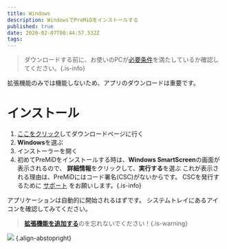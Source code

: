 ```yaml
---
title: Windows
description: WindowsでPreMiDをインストールする
published: true
date: 2020-02-07T00:44:57.532Z
tags:
---
```


> ダウンロードする前に、お使いのPCが[必要条件](/install/requirements)を満たしているか確認してください。{.is-info}

拡張機能のみでは機能しないため、アプリのダウンロードは重要です。

# インストール
1. [ここをクリック](https://premid.app/downloads)してダウンロードページに行く
2. **Windows**を選ぶ
3. インストーラーを開く
4. 初めてPreMiDをインストールする時は、**Windows SmartScreen**の画面が表示されるので、 **詳細情報**をクリックして、**実行する**を選ぶ これが表示される理由は、PreMiDにはコード署名(CSC)がないからです。 CSCを発行するために [サポート](https://www.patreon.com/Timeraa) をお願いします。{.is-info}

アプリケーションは自動的に開始されるはずです。 システムトレイにあるアイコンを確認してみてください。

> [**拡張機能を追加する**](/install)のを忘れないでください！{.is-warning}

![](https://a.icons8.com/djxbtnYm/GBjHDS/svg.svg) {.align-abstopright}